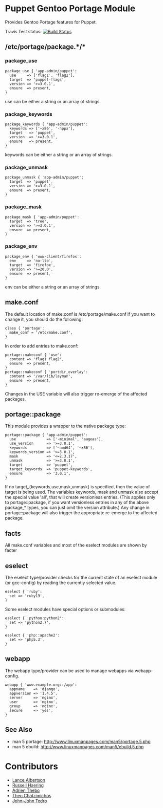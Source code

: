 Puppet Gentoo Portage Module
============================

Provides Gentoo Portage features for Puppet.

Travis Test status: [![Build
Status](https://travis-ci.org/adrienthebo/puppet-portage.png?branch=master)](https://travis-ci.org/adrienthebo/puppet-portage)

## /etc/portage/package.\*/\*

### package\_use

    package_use { 'app-admin/puppet':
      use     => ['flag1', 'flag2'],
      target  => 'puppet-flags',
      version => '>=3.0.1',
      ensure  => present,
    }

use can be either a string or an array of strings.

### package\_keywords

    package_keywords { 'app-admin/puppet':
      keywords => ['~x86', '-hppa'],
      target   => 'puppet',
      version  => '>=3.0.1',
      ensure   => present,
    }

keywords can be either a string or an array of strings.

### package\_unmask

    package_unmask { 'app-admin/puppet':
      target  => 'puppet',
      version => '>=3.0.1',
      ensure  => present,
    }

### package\_mask

    package_mask { 'app-admin/puppet':
      target  => 'tree',
      version => '>=3.0.1',
      ensure  => present,
    }

### package\_env

    package_env { 'www-client/firefox':
      env     => 'no-lto',
      target  => 'firefox',
      version => '>=20.0',
      ensure  => present,
    }

env can be either a string or an array of strings.

## make.conf

The default location of make.conf is /etc/portage/make.conf
If you want to change it, you should do the following:

    class { 'portage':
      make_conf = '/etc/make.conf',
    }

In order to add entries to make.conf:

    portage::makeconf { 'use':
      content => 'flag1 flag2',
      ensure  => present,
    }
    portage::makeconf { 'portdir_overlay':
      content => '/var/lib/layman',
      ensure  => present,
    }

Changes in the USE variable will also trigger re-emerge of the affected packages.

## portage::package

This module provides a wrapper to the native package type:

    portage::package { 'app-admin/puppet':
      use              => ['-minimal', 'augeas'],
      use_version      => '>=3.0.1',
      keywords         => ['~amd64', '~x86'],
      keywords_version => '>=3.0.1',
      mask             => '<=2.3.17',
      unmask           => '>=3.0.1',
      target           => 'puppet',
      target_keywords  => 'puppet-keywords',
      ensure           => '3.0.1',
    }

If no target\_{keywords,use,mask,unmask} is specified, then the value of target
is being used.  The variables keywords, mask and unmask also accept the special
value 'all', that will create versionless entries.  (This applies only to
portage::package, if you want versionless entries in any of the above
package\_\* types, you can just omit the version attribute.) Any change in
portage::package will also trigger the appropriate re-emerge to the affected
package.

## facts

All make.conf variables and most of the eselect modules are shown by facter

## eselect

The eselect type/provider checks for the current state of an eselect module
(or gcc-config) by reading the currently selected value.

    eselect { 'ruby':
      set => 'ruby19',
    }

Some eselect modules have special options or submodules:

    eselect { 'python:python2':
      set => 'python2.7',
    }

    eselect { 'php::apache2':
      set => 'php5.3',
    }

## webapp

The webapp type/provider can be used to manage webapps via webapp-config.

    webapp { 'www.example.org::/app':
      appname    => 'django',
      appversion => '1.4.5',
      server     => 'nginx',
      user       => 'nginx',
      group      => 'nginx',
      secure     => 'yes',
    }

See Also
--------

  * man 5 portage: http://www.linuxmanpages.com/man5/portage.5.php
  * man 5 ebuild: http://www.linuxmanpages.com/man5/ebuild.5.php

Contributors
============

  * [Lance Albertson](https://github.com/ramereth)
  * [Russell Haering](https://github.com/russellhaering)
  * [Adrien Thebo](https://github.com/adrienthebo)
  * [Theo Chatzimichos](https://github.com/tampakrap)
  * [John-John Tedro](https://github.com/udoprog)
